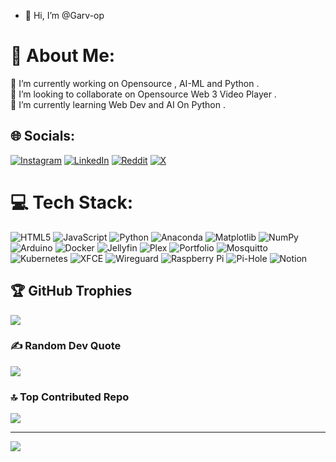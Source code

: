 - 👋 Hi, I’m @Garv-op
# 💫 About Me:
🔭 I’m currently working on Opensource , AI-ML and Python .<br>👯 I’m looking to collaborate on Opensource Web 3 Video Player .<br>🌱 I’m currently learning Web Dev and AI On Python .


## 🌐 Socials:
[![Instagram](https://img.shields.io/badge/Instagram-%23E4405F.svg?logo=Instagram&logoColor=white)](https://instagram.com/garvmehra_op) [![LinkedIn](https://img.shields.io/badge/LinkedIn-%230077B5.svg?logo=linkedin&logoColor=white)](https://linkedin.com/in/garv-mehra-31a933292) [![Reddit](https://img.shields.io/badge/Reddit-%23FF4500.svg?logo=Reddit&logoColor=white)](https://reddit.com/user/technical_op) [![X](https://img.shields.io/badge/X-black.svg?logo=X&logoColor=white)](https://x.com/garvmehra09) 

# 💻 Tech Stack:
![HTML5](https://img.shields.io/badge/html5-%23E34F26.svg?style=plastic&logo=html5&logoColor=white) ![JavaScript](https://img.shields.io/badge/javascript-%23323330.svg?style=plastic&logo=javascript&logoColor=%23F7DF1E) ![Python](https://img.shields.io/badge/python-3670A0?style=plastic&logo=python&logoColor=ffdd54) ![Anaconda](https://img.shields.io/badge/Anaconda-%2344A833.svg?style=plastic&logo=anaconda&logoColor=white) ![Matplotlib](https://img.shields.io/badge/Matplotlib-%23ffffff.svg?style=plastic&logo=Matplotlib&logoColor=black) ![NumPy](https://img.shields.io/badge/numpy-%23013243.svg?style=plastic&logo=numpy&logoColor=white) ![Arduino](https://img.shields.io/badge/-Arduino-00979D?style=plastic&logo=Arduino&logoColor=white) ![Docker](https://img.shields.io/badge/docker-%230db7ed.svg?style=plastic&logo=docker&logoColor=white) ![Jellyfin](https://img.shields.io/badge/jellyfin-%23000B25.svg?style=plastic&logo=Jellyfin&logoColor=00A4DC) ![Plex](https://img.shields.io/badge/plex-%23E5A00D.svg?style=plastic&logo=plex&logoColor=white) ![Portfolio](https://img.shields.io/badge/Portfolio-%23000000.svg?style=plastic&logo=firefox&logoColor=#FF7139) ![Mosquitto](https://img.shields.io/badge/mosquitto-%233C5280.svg?style=plastic&logo=eclipsemosquitto&logoColor=white) ![Kubernetes](https://img.shields.io/badge/kubernetes-%23326ce5.svg?style=plastic&logo=kubernetes&logoColor=white) ![XFCE](https://img.shields.io/badge/XFCE-%232284F2.svg?style=plastic&logo=xfce&logoColor=white) ![Wireguard](https://img.shields.io/badge/wireguard-%2388171A.svg?style=plastic&logo=wireguard&logoColor=white) ![Raspberry Pi](https://img.shields.io/badge/-RaspberryPi-C51A4A?style=plastic&logo=Raspberry-Pi) ![Pi-Hole](https://img.shields.io/badge/pihole-%2396060C.svg?style=plastic&logo=pi-hole&logoColor=white) ![Notion](https://img.shields.io/badge/Notion-%23000000.svg?style=plastic&logo=notion&logoColor=white)

## 🏆 GitHub Trophies
![](https://github-profile-trophy.vercel.app/?username=Garv_Op&theme=dark&no-frame=false&no-bg=false&margin-w=4)

### ✍️ Random Dev Quote
![](https://quotes-github-readme.vercel.app/api?type=horizontal&theme=dark)

### 🔝 Top Contributed Repo
![](https://github-contributor-stats.vercel.app/api?username=Garv_Op&limit=5&theme=transparent&combine_all_yearly_contributions=true)

---
[![](https://visitcount.itsvg.in/api?id=Garv_Op&icon=0&color=0)](https://visitcount.itsvg.in)

<!-- Proudly created with GPRM ( https://gprm.itsvg.in ) -->
<!---
Garv-op/Garv-op is a ✨ special ✨ repository because its `README.md` (this file) appears on your GitHub profile.
You can click the Preview link to take a look at your changes.
--->
